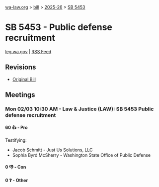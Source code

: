 [wa-law.org](/) > [bill](/bill/) > [2025-26](/bill/2025-26/) > [SB 5453](/bill/2025-26/sb/5453/)

# SB 5453 - Public defense recruitment
[leg.wa.gov](https://app.leg.wa.gov/billsummary?BillNumber=5453&Year=2025&Initiative=false) | [RSS Feed](./rss.xml)

## Revisions
* [Original Bill](1/)

## Meetings
### Mon 02/03 10:30 AM - Law & Justice (LAW): SB 5453 Public defense recruitment
#### 60 👍 - Pro
Testifying:
* Jacob Schmitt - Just Us Solutions, LLC
* Sophia Byrd McSherry - Washington State Office of Public Defense

#### 0 👎 - Con

#### 0 ❓ - Other
